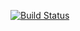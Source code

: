 [![Build Status](https://travis-ci.org/tidders2000/i-horse-pro.svg?branch=main)](https://travis-ci.org/tidders2000/i-horse-pro)



<!-- The core Firebase JS SDK is always required and must be listed first -->
<script src="https://www.gstatic.com/firebasejs/8.2.1/firebase-app.js"></script>

